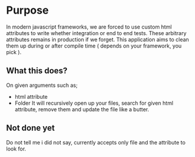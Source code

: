 # Purpose
In modern javascript frameworks, we are forced to use custom html attributes to write whether integration or end to end tests. These arbitrary attributes remains in production if we forget. This application aims to clean them up during or after compile time ( depends on your framework, you pick ).

## What this does?

On given arguments such as;
- html attribute
- Folder
It will recursively open up your files, search for given html attribute, remove them and update the file like a butter.

## Not done yet
Do not tell me i did not say, currently accepts only file and the attribute to look for.
